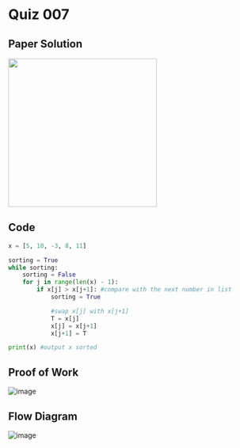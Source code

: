 # Quiz 007

## Paper Solution
<img src = "https://github.com/user-attachments/assets/b72ddc17-cb8c-4885-9c8e-db995e1527e4" width = "300">

## Code
```.py
x = [5, 10, -3, 8, 11]

sorting = True
while sorting:
    sorting = False
    for j in range(len(x) - 1):
        if x[j] > x[j+1]: #compare with the next number in list
            sorting = True

            #swap x[j] with x[j+1]
            T = x[j]
            x[j] = x[j+1]
            x[j+1] = T

print(x) #output x sorted
```

## Proof of Work
![image](https://github.com/user-attachments/assets/ac4c22a0-4080-41db-b5c5-412590c95b03)


## Flow Diagram
![image](https://github.com/user-attachments/assets/8bc86b9e-1e14-48bf-bdde-66b02f3a233d)
